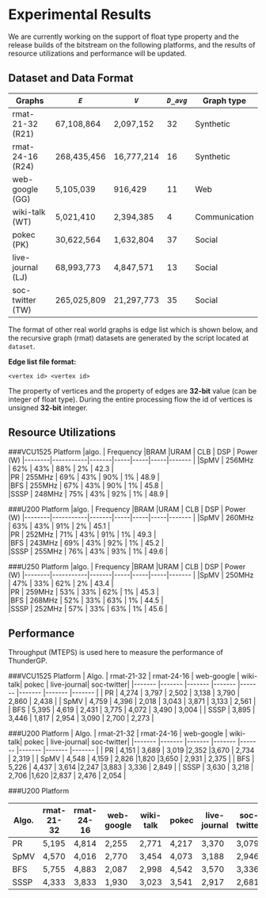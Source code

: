 # Experimental Results

We are currently working on the support of float type property and the release builds of the bitstream on the following platforms, and the results of resource utilizations and performance will be updated.

## Dataset and Data Format


| Graphs  | *```E```* | *```V```*  | *```D_avg```* | Graph type |
|--------|-----------|------------|-------------|------------ |
|rmat-21-32 (R21) | 67,108,864  | 2,097,152  | 32  | Synthetic     |
|rmat-24-16 (R24) | 268,435,456 | 16,777,214 | 16  | Synthetic     |
|web-google (GG)  | 5,105,039   | 916,429    | 11  | Web           |
|wiki-talk (WT)   | 5,021,410   | 2,394,385  | 4   | Communication |
|pokec (PK)       | 30,622,564  | 1,632,804  | 37  | Social        |
|live-journal (LJ)| 68,993,773  | 4,847,571  | 13  | Social        |
|soc-twitter (TW) | 265,025,809 | 21,297,773 | 35  | Social        |



The format of other real world graphs is edge list which is shown below, and the recursive graph (rmat) datasets are generated by the script located at ```dataset```.

**Edge list file format:**
```
<vertex id> <vertex id>
```

The property of vertices and the property of edges are __32-bit__ value (can be integer of float type). During the entire processing flow the id of vertices is unsigned __32-bit__ integer.


## Resource Utilizations

###VCU1525 Platform
|algo.   | Frequency |BRAM   |URAM | CLB | DSP | Power (W)
|--------|-----------|-------|-----|-----|-----|------- |
|SpMV    | 256MHz    | 62%   | 43% | 88% | 2%  | 42.3   |    
|PR      | 255MHz    | 69%   | 43% | 90% | 1%  | 48.9   |    
|BFS     | 255MHz    | 67%   | 43% | 90% | 1%  | 45.8   |    
|SSSP    | 248MHz    | 75%   | 43% | 92% | 1%  | 48.9   |    


###U200 Platform
|algo.   | Frequency |BRAM   |URAM | CLB | DSP | Power (W)
|--------|-----------|-------|-----|-----|-----|------- |
|SpMV    | 260MHz    | 63%   | 43% | 91% | 2%  | 45.1   |    
|PR      | 252MHz    | 71%   | 43% | 91% | 1%  | 49.3   |    
|BFS     | 243MHz    | 69%   | 43% | 92% | 1%  | 45.2   |    
|SSSP    | 255MHz    | 76%   | 43% | 93% | 1%  | 49.6   |    

###U250 Platform
|algo.   | Frequency |BRAM   |URAM | CLB | DSP | Power (W)
|--------|-----------|-------|-----|-----|-----|------- |
|SpMV    | 250MHz    | 47%   | 33% | 62% | 2%  | 43.4   |  
|PR      | 259MHz    | 53%   | 33% | 62% | 1%  | 45.3   |  
|BFS     | 268MHz    | 52%   | 33% | 63% | 1%  | 44.5   |  
|SSSP    | 252MHz    | 57%   | 33% | 63% | 1%  | 45.6   |  

## Performance


Throughput (MTEPS) is used here to measure the performance of ThunderGP.

###VCU1525 Platform
| Algo.     | rmat-21-32 | rmat-24-16  | web-google | wiki-talk| pokec | live-journal| soc-twitter|
|-------    |-------    |-------    |-------    |-------    |-------    |-------    |-------    |
| PR     | 4,274  | 3,797  | 2,502  | 3,138  | 3,790  | 2,860  | 2,438  |
| SpMV   | 4,759  | 4,396  | 2,018  | 3,043  | 3,871  | 3,133  | 2,561  |
| BFS    | 5,395  | 4,619  | 2,431  | 3,775  | 4,072  | 3,490  | 3,004  |
| SSSP   | 3,895  | 3,446  | 1,817  | 2,954  | 3,090  | 2,700  | 2,273  |


###U200 Platform
| Algo.     | rmat-21-32 | rmat-24-16  | web-google | wiki-talk| pokec | live-journal| soc-twitter|
|-------    |-------    |-------    |-------    |-------    |-------    |-------    |-------    |
| PR     | 4,151 | 3,689 | 3,019 |2,352 |3,670 | 2,734 | 2,319 |
| SpMV   | 4,548 | 4,159 | 2,826 |1,820 |3,650 | 2,931 | 2,375 |
| BFS    | 5,226 | 4,437 | 3,614 |2,247 |3,883 | 3,336 | 2,849 |
| SSSP   | 3,630 | 3,218 | 2,706 |1,620 |2,837 | 2,476 | 2,054 |


###U200 Platform

| Algo.     | rmat-21-32 | rmat-24-16  | web-google | wiki-talk| pokec | live-journal| soc-twitter|
|-------    |-------    |-------    |-------    |-------    |-------    |-------    |-------    |
| PR     | 5,195 | 4,814 | 2,255 | 2,771 | 4,217 | 3,370 | 3,079 |
| SpMV   | 4,570 | 4,016 | 2,770 | 3,454 | 4,073 | 3,188 | 2,946 |
| BFS    | 5,755 | 4,883 | 2,087 | 2,998 | 4,542 | 3,570 | 3,336 |
| SSSP   | 4,333 | 3,833 | 1,930 | 3,023 | 3,541 | 2,917 | 2,681 |

